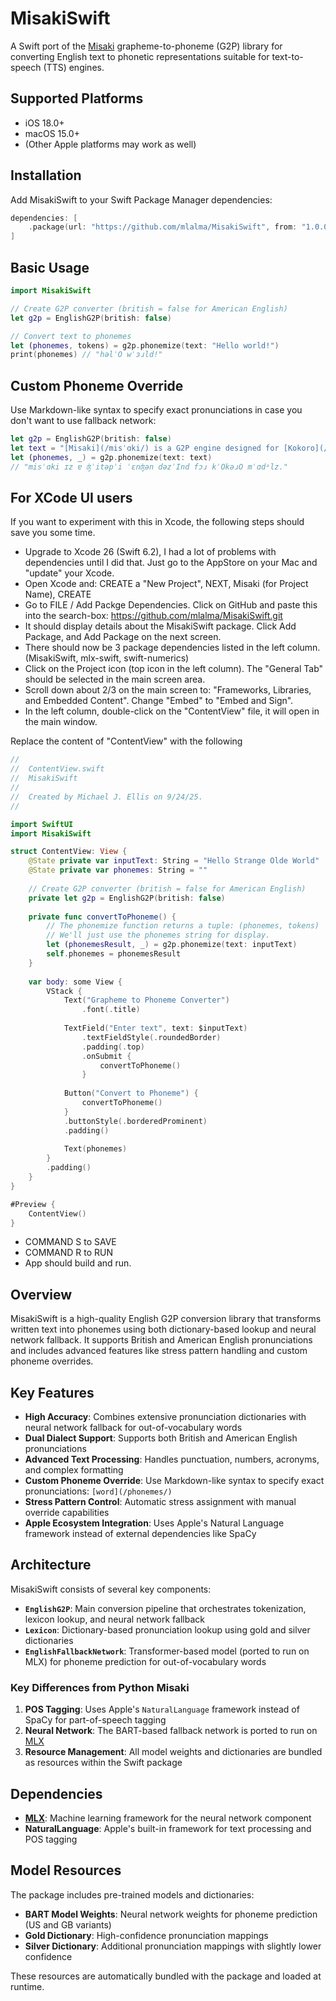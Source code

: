 # MisakiSwift

A Swift port of the [Misaki](https://github.com/hexgrad/misaki) grapheme-to-phoneme (G2P) library for converting English text to phonetic representations suitable for text-to-speech (TTS) engines.

## Supported Platforms

- iOS 18.0+
- macOS 15.0+
- (Other Apple platforms may work as well)

## Installation

Add MisakiSwift to your Swift Package Manager dependencies:

```swift
dependencies: [
    .package(url: "https://github.com/mlalma/MisakiSwift", from: "1.0.0")
]
```

## Basic Usage

```swift
import MisakiSwift

// Create G2P converter (british = false for American English)
let g2p = EnglishG2P(british: false)

// Convert text to phonemes
let (phonemes, tokens) = g2p.phonemize(text: "Hello world!")
print(phonemes) // "həlˈO wˈɜɹld!"
```

## Custom Phoneme Override

Use Markdown-like syntax to specify exact pronunciations in case you don't want to use fallback network:

```swift
let g2p = EnglishG2P(british: false)
let text = "[Misaki](/misˈɑki/) is a G2P engine designed for [Kokoro](/kˈOkəɹO/) models."
let (phonemes, _) = g2p.phonemize(text: text)
// "misˈɑki ɪz ɐ ʤˈitəpˈi ˈɛnʤən dəzˈInd fɔɹ kˈOkəɹO mˈɑdᵊlz."
```
## For XCode UI users


If you want to experiment with this in Xcode, the following steps should save you some time.
- Upgrade to Xcode 26 (Swift 6.2), I had a lot of problems with dependencies until I did that. Just go to the AppStore on your Mac and "update" your Xcode.
- Open Xcode and: CREATE a "New Project", NEXT, Misaki (for Project Name), CREATE 
- Go to FILE / Add Packge Dependencies. Click on GitHub and paste this into the search-box: https://github.com/mlalma/MisakiSwift.git
- It should display details about the MisakiSwift package. Click Add Package, and Add Package on the next screen.
- There should now be 3 package dependencies listed in the left column. (MisakiSwift, mlx-swift, swift-numerics)
- Click on the Project icon (top icon in the left column). The "General Tab" should be selected in the main screen area.
- Scroll down about 2/3 on the main screen to: "Frameworks, Libraries, and Embedded Content". Change "Embed" to "Embed and Sign".
- In the left column, double-click on the "ContentView" file, it will open in the main window.

Replace the content of "ContentView" with the following
```swift
//
//  ContentView.swift
//  MisakiSwift
//
//  Created by Michael J. Ellis on 9/24/25.
//

import SwiftUI
import MisakiSwift

struct ContentView: View {
    @State private var inputText: String = "Hello Strange Olde World"
    @State private var phonemes: String = ""
    
    // Create G2P converter (british = false for American English)
    private let g2p = EnglishG2P(british: false)
    
    private func convertToPhoneme() {
        // The phonemize function returns a tuple: (phonemes, tokens)
        // We'll just use the phonemes string for display.
        let (phonemesResult, _) = g2p.phonemize(text: inputText)
        self.phonemes = phonemesResult
    }
    
    var body: some View {
        VStack {
            Text("Grapheme to Phoneme Converter")
                .font(.title)
            
            TextField("Enter text", text: $inputText)
                .textFieldStyle(.roundedBorder)
                .padding(.top)
                .onSubmit {
                    convertToPhoneme()
                }
            
            Button("Convert to Phoneme") {
                convertToPhoneme()
            }
            .buttonStyle(.borderedProminent)
            .padding()
            
            Text(phonemes)
        }
        .padding()
    }
}

#Preview {
    ContentView()
}
```

- COMMAND S to SAVE
- COMMAND R to RUN
- App should build and run.



## Overview

MisakiSwift is a high-quality English G2P conversion library that transforms written text into phonemes using both dictionary-based lookup and neural network fallback. It supports British and American English pronunciations and includes advanced features like stress pattern handling and custom phoneme overrides.

## Key Features

- **High Accuracy**: Combines extensive pronunciation dictionaries with neural network fallback for out-of-vocabulary words
- **Dual Dialect Support**: Supports both British and American English pronunciations
- **Advanced Text Processing**: Handles punctuation, numbers, acronyms, and complex formatting
- **Custom Phoneme Override**: Use Markdown-like syntax to specify exact pronunciations: `[word](/phonemes/)`
- **Stress Pattern Control**: Automatic stress assignment with manual override capabilities
- **Apple Ecosystem Integration**: Uses Apple's Natural Language framework instead of external dependencies like SpaCy

## Architecture

MisakiSwift consists of several key components:

- **`EnglishG2P`**: Main conversion pipeline that orchestrates tokenization, lexicon lookup, and neural network fallback
- **`Lexicon`**: Dictionary-based pronunciation lookup using gold and silver dictionaries
- **`EnglishFallbackNetwork`**: Transformer-based model (ported to run on MLX) for phoneme prediction for out-of-vocabulary words

### Key Differences from Python Misaki

1. **POS Tagging**: Uses Apple's `NaturalLanguage` framework instead of SpaCy for part-of-speech tagging
2. **Neural Network**: The BART-based fallback network is ported to run on [MLX](https://github.com/ml-explore/mlx)
3. **Resource Management**: All model weights and dictionaries are bundled as resources within the Swift package

## Dependencies

- **[MLX](https://github.com/ml-explore/mlx)**: Machine learning framework for the neural network component
- **NaturalLanguage**: Apple's built-in framework for text processing and POS tagging

## Model Resources

The package includes pre-trained models and dictionaries:

- **BART Model Weights**: Neural network weights for phoneme prediction (US and GB variants)
- **Gold Dictionary**: High-confidence pronunciation mappings
- **Silver Dictionary**: Additional pronunciation mappings with slightly lower confidence

These resources are automatically bundled with the package and loaded at runtime.

